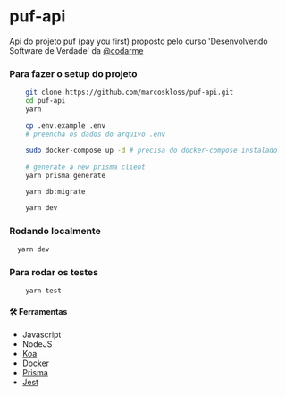 # puf-api
Api do projeto puf (pay you first) proposto pelo curso 'Desenvolvendo Software de Verdade' da [@codarme](https://codar.me/)

### Para fazer o setup do projeto
```bash
    git clone https://github.com/marcoskloss/puf-api.git
    cd puf-api
    yarn
    
    cp .env.example .env
    # preencha os dados do arquivo .env
    
    sudo docker-compose up -d # precisa do docker-compose instalado
    
    # generate a new prisma client
    yarn prisma generate

    yarn db:migrate

    yarn dev
```

### Rodando localmente
```bash
  yarn dev
```

### Para rodar os testes
```bash
    yarn test
```

#### 🛠️ Ferramentas
- Javascript
- NodeJS
- [Koa](https://koajs.com/)
- [Docker](https://www.docker.com/)
- [Prisma](https://www.prisma.io/)
- [Jest](https://jestjs.io/pt-BR/)

